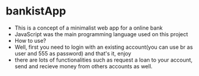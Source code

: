 # bankistApp
- This is a concept of a minimalist web app for a online bank
- JavaScript was the main programming language used on this project
- How to use?
- Well, first you need to login with an existing account(you can use br as user and 555 as password) and that's it, enjoy
- there are lots of functionalities such as request a loan to your account, send and recieve money from others accounts as well.
